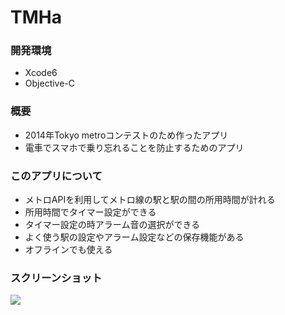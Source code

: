 # TMHa

### 開発環境
- Xcode6
- Objective-C

### 概要
- 2014年Tokyo metroコンテストのため作ったアプリ
- 電車でスマホで乗り忘れることを防止するためのアプリ

### このアプリについて
- メトロAPIを利用してメトロ線の駅と駅の間の所用時間が計れる
- 所用時間でタイマー設定ができる
- タイマー設定の時アラーム音の選択ができる
- よく使う駅の設定やアラーム設定などの保存機能がある
- オフラインでも使える


### スクリーンショット  
![](https://github.com/Noodlekim/TMHa/blob/master/screenshot.png?raw=true)
